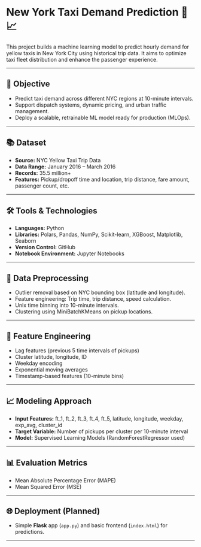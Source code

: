 # New York Taxi Demand Prediction 🚕📈

This project builds a machine learning model to predict hourly demand for yellow taxis in New York City using historical trip data. It aims to optimize taxi fleet distribution and enhance the passenger experience.

---

## 🚀 **Objective**

- Predict taxi demand across different NYC regions at 10-minute intervals.  
- Support dispatch systems, dynamic pricing, and urban traffic management.  
- Deploy a scalable, retrainable ML model ready for production (MLOps).

---

## 📚 **Dataset**

- **Source:** NYC Yellow Taxi Trip Data  
- **Data Range:** January 2016 – March 2016  
- **Records:** 35.5 million+  
- **Features:** Pickup/dropoff time and location, trip distance, fare amount, passenger count, etc.

---

## 🛠️ **Tools & Technologies**

- **Languages:** Python  
- **Libraries:** Polars, Pandas, NumPy, Scikit-learn, XGBoost, Matplotlib, Seaborn  
- **Version Control:** GitHub  
- **Notebook Environment:** Jupyter Notebooks

---

## 🧹 **Data Preprocessing**

- Outlier removal based on NYC bounding box (latitude and longitude).  
- Feature engineering: Trip time, trip distance, speed calculation.  
- Unix time binning into 10-minute intervals.  
- Clustering using MiniBatchKMeans on pickup locations.

---

## 🧠 **Feature Engineering**

- Lag features (previous 5 time intervals of pickups)  
- Cluster latitude, longitude, ID  
- Weekday encoding  
- Exponential moving averages  
- Timestamp-based features (10-minute bins)

---

## 📈 **Modeling Approach**

- **Input Features:** ft_1, ft_2, ft_3, ft_4, ft_5, latitude, longitude, weekday, exp_avg, cluster_id  
- **Target Variable:** Number of pickups per cluster per 10-minute interval  
- **Model:** Supervised Learning Models (RandomForestRegressor used)

---

## 📊 **Evaluation Metrics**

- Mean Absolute Percentage Error (MAPE)  
- Mean Squared Error (MSE)

---

## 🌐 **Deployment (Planned)**

- Simple **Flask** app (`app.py`) and basic frontend (`index.html`) for predictions.

---
